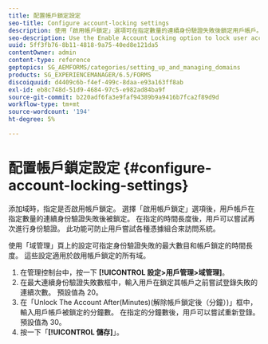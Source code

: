 ```yaml
---
title: 配置帳戶鎖定設定
seo-title: Configure account-locking settings
description: 使用「啟用帳戶鎖定」選項可在指定數量的連續身份驗證失敗後鎖定用戶帳戶。
seo-description: Use the Enable Account Locking option to lock user accounts after a specified number of consecutive authentication failures.
uuid: 5ff3fb76-8b11-4818-9a75-40ed8e121da5
contentOwner: admin
content-type: reference
geptopics: SG_AEMFORMS/categories/setting_up_and_managing_domains
products: SG_EXPERIENCEMANAGER/6.5/FORMS
discoiquuid: d4409c6b-f4ef-499c-8daa-e93a163ff8ab
exl-id: eb8c748d-51d9-4684-97c5-e982ad84ba9f
source-git-commit: b220adf6fa3e9faf94389b9a9416b7fca2f89d9d
workflow-type: tm+mt
source-wordcount: '194'
ht-degree: 5%

---
```


# 配置帳戶鎖定設定 {#configure-account-locking-settings}

添加域時，指定是否啟用帳戶鎖定。 選擇「啟用帳戶鎖定」選項後，用戶帳戶在指定數量的連續身份驗證失敗後被鎖定。 在指定的時間長度後，用戶可以嘗試再次進行身份驗證。 此功能可防止用戶嘗試各種憑據組合來訪問系統。

使用「域管理」頁上的設定可指定身份驗證失敗的最大數目和帳戶鎖定的時間長度。 這些設定適用於啟用帳戶鎖定的所有域。

1. 在管理控制台中，按一下 **[!UICONTROL 設定>用戶管理>域管理]**。
1. 在最大連續身份驗證失敗數框中，輸入用戶在鎖定其帳戶之前嘗試登錄失敗的連續次數。 預設值為 20。
1. 在「Unlock The Account After(Minutes)(解除帳戶鎖定後（分鐘）)」框中，輸入用戶帳戶被鎖定的分鐘數。 在指定的分鐘數後，用戶可以嘗試重新登錄。 預設值為 30。
1. 按一下「**[!UICONTROL 儲存]**」。
